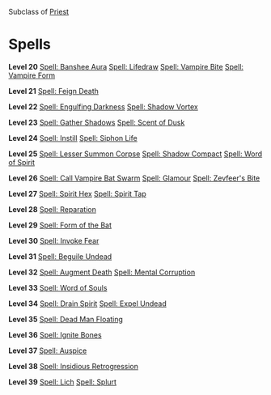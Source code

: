 <!-- TITLE: Vampire -->
<!-- SUBTITLE: It seems that every culture, no matter it's origin has a tale of these creatures.  Their names vary, but they all share the same things in common.  Beasts of the night that sustain themselves on the blood of their victims.  Vampires are powerful spell casters, capable of draining their victim's life energy to bolster their own. -->

Subclass of [Priest](priest)
# Spells

**Level 20**
[Spell: Banshee Aura](banshee-aura)
[Spell: Lifedraw](lifedraw)
[Spell: Vampire Bite](vampire-bite)
[Spell: Vampire Form](vampire-form)

**Level 21**
[Spell: Feign Death](feign-death)

**Level 22**
[Spell: Engulfing Darkness](engulfing-darkness)
[Spell: Shadow Vortex](shadow-vortex)

**Level 23**
[Spell: Gather Shadows](gather-shadows)
[Spell: Scent of Dusk](scent-of-dusk)

**Level 24**
[Spell: Instill](instill)
[Spell: Siphon Life](siphon-life)

**Level 25**
[Spell: Lesser Summon Corpse](lesser-summon-corpse)
[Spell: Shadow Compact](shadow-compact)
[Spell: Word of Spirit](word-of-spirit)

**Level 26**
[Spell: Call Vampire Bat Swarm](call-vampire-bat-swarm)
[Spell: Glamour](glamour)
[Spell: Zevfeer's Bite](zevfeers-bite)

**Level 27**
[Spell: Spirit Hex](spirit-hex)
[Spell: Spirit Tap](spirit-tap)

**Level 28**
[Spell: Reparation](reparation)

**Level 29**
[Spell: Form of the Bat](form-of-the-bat)

**Level 30**
[Spell: Invoke Fear](invoke-fear)

**Level 31**
[Spell: Beguile Undead](beguile-undead)

**Level 32**
[Spell: Augment Death](augment-death)
[Spell: Mental Corruption](mental-corruption)

**Level 33**
[Spell: Word of Souls](word-of-souls)

**Level 34**
[Spell: Drain Spirit](drain-spirit)
[Spell: Expel Undead](expel-undead)

**Level 35**
[Spell: Dead Man Floating](dead-man-floating)

**Level 36**
[Spell: Ignite Bones](ignite-bones)

**Level 37**
[Spell: Auspice](auspice)

**Level 38**
[Spell: Insidious Retrogression](insidious-retrogression)

**Level 39**
[Spell: Lich](lich)
[Spell: Splurt](splurt)